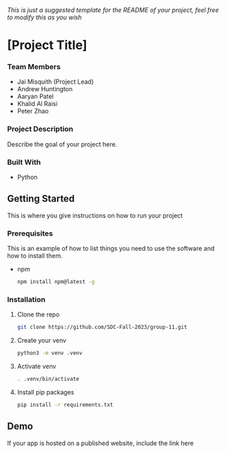 _This is just a suggested template for the README of your project, feel free to modify this as you wish_
# \[Project Title\]

### Team Members
- Jai Misquith (Project Lead)
- Andrew Huntington
- Aaryan Patel
- Khalid Al Raisi
- Peter Zhao

### Project Description
Describe the goal of your project here.

### Built With
- Python

## Getting Started
This is where you give instructions on how to run your project

### Prerequisites

This is an example of how to list things you need to use the software and how to install them.
* npm
  ```sh
  npm install npm@latest -g
  ```

### Installation

1. Clone the repo
   ```sh
   git clone https://github.com/SDC-Fall-2023/group-11.git
   ```
2. Create your venv
   ```sh
   python3 -m venv .venv
   ```
3. Activate venv
   ```sh
   . .venv/bin/activate
   ```
4. Install pip packages
   ```sh
   pip install -r requirements.txt 
   ```

## Demo
If your app is hosted on a published website, include the link here
